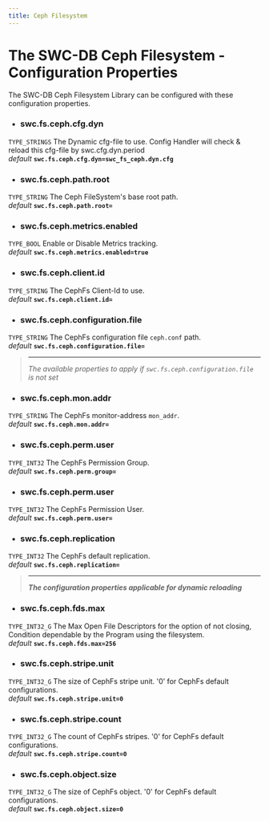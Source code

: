 ```yaml
---
title: Ceph Filesystem
---
```




# The SWC-DB Ceph Filesystem - Configuration Properties
The SWC-DB Ceph Filesystem Library can be configured with these configuration properties.

* ### swc.fs.ceph.cfg.dyn
```TYPE_STRINGS```
The Dynamic cfg-file to use. Config Handler will check & reload this cfg-file by swc.cfg.dyn.period \
_default_ **```swc.fs.ceph.cfg.dyn=swc_fs_ceph.dyn.cfg```**

* ### swc.fs.ceph.path.root
```TYPE_STRING```
The Ceph FileSystem's base root path. \
_default_ **```swc.fs.ceph.path.root=```**

* ### swc.fs.ceph.metrics.enabled
```TYPE_BOOL```
Enable or Disable Metrics tracking. \
_default_ **```swc.fs.ceph.metrics.enabled=true```**

* ### swc.fs.ceph.client.id
```TYPE_STRING```
The CephFs Client-Id to use. \
_default_ **```swc.fs.ceph.client.id=```**

* ### swc.fs.ceph.configuration.file
```TYPE_STRING```
The CephFs configuration file ```ceph.conf``` path. \
_default_ **```swc.fs.ceph.configuration.file=```**


  > ***
  > _The available properties to apply if ```swc.fs.ceph.configuration.file``` is not set_

* ### swc.fs.ceph.mon.addr
```TYPE_STRING```
The CephFs monitor-address ```mon_addr```. \
_default_ **```swc.fs.ceph.mon.addr=```**


* ### swc.fs.ceph.perm.user
```TYPE_INT32```
The CephFs Permission Group. \
_default_ **```swc.fs.ceph.perm.group=```**

* ### swc.fs.ceph.perm.user
```TYPE_INT32```
The CephFs Permission User. \
_default_ **```swc.fs.ceph.perm.user=```**


* ### swc.fs.ceph.replication
```TYPE_INT32```
The CephFs default replication. \
_default_ **```swc.fs.ceph.replication=```**


 > ***
 > **_The configuration properties applicable for dynamic reloading_**

* ### swc.fs.ceph.fds.max
```TYPE_INT32_G```
The Max Open File Descriptors for the option of not closing, Condition dependable by the Program using the filesystem. \
_default_ **```swc.fs.ceph.fds.max=256```**

* ### swc.fs.ceph.stripe.unit
```TYPE_INT32_G```
The size of CephFs stripe unit. '0' for CephFs default configurations. \
_default_ **```swc.fs.ceph.stripe.unit=0```**

* ### swc.fs.ceph.stripe.count
```TYPE_INT32_G```
The count of CephFs stripes. '0' for CephFs default configurations. \
_default_ **```swc.fs.ceph.stripe.count=0```**

* ### swc.fs.ceph.object.size
```TYPE_INT32_G```
The size of CephFs object. '0' for CephFs default configurations. \
_default_ **```swc.fs.ceph.object.size=0```**
